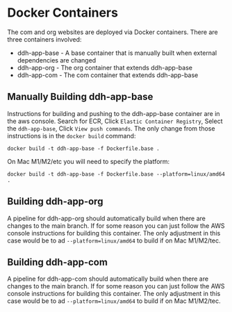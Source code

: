 # Docker Containers
The com and org websites are deployed via Docker containers.
There are three containers involved:
- ddh-app-base - A base container that is manually built when external dependencies are changed
- ddh-app-org - The org container that extends ddh-app-base
- ddh-app-com - The com container that extends ddh-app-base

## Manually Building ddh-app-base
Instructions for building and pushing to the ddh-app-base container are in the aws console.
Search for ECR, Click `Elastic Container Registry`, Select the `ddh-app-base`, Click `View push commands`.
The only change from those instructions is in the `docker build` command:
```
docker build -t ddh-app-base -f Dockerfile.base .
```
On Mac M1/M2/etc you will need to specify the platform:
```
docker build -t ddh-app-base -f Dockerfile.base --platform=linux/amd64 .
```

## Building ddh-app-org
A pipeline for ddh-app-org should automatically build when there are changes to the main branch.
If for some reason you can just follow the AWS console instructions for building this container.
The only adjustment in this case would be to ad `--platform=linux/amd64` to build if on Mac M1/M2/tec.

## Building ddh-app-com
A pipeline for ddh-app-com should automatically build when there are changes to the main branch.
If for some reason you can just follow the AWS console instructions for building this container.
The only adjustment in this case would be to ad `--platform=linux/amd64` to build if on Mac M1/M2/tec.

